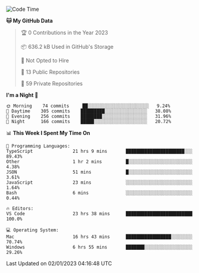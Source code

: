 <!--START_SECTION:waka-->
![Code Time](http://img.shields.io/badge/Code%20Time-3%2C449%20hrs-blue)

**🐱 My GitHub Data** 

> 🏆 0 Contributions in the Year 2023
 > 
> 📦 636.2 kB Used in GitHub's Storage 
 > 
> 🚫 Not Opted to Hire
 > 
> 📜 13 Public Repositories 
 > 
> 🔑 59 Private Repositories  
 > 
**I'm a Night 🦉** 

```text
🌞 Morning    74 commits     ██░░░░░░░░░░░░░░░░░░░░░░░   9.24% 
🌆 Daytime    305 commits    █████████░░░░░░░░░░░░░░░░   38.08% 
🌃 Evening    256 commits    ████████░░░░░░░░░░░░░░░░░   31.96% 
🌙 Night      166 commits    █████░░░░░░░░░░░░░░░░░░░░   20.72%

```


📊 **This Week I Spent My Time On** 

```text
💬 Programming Languages: 
TypeScript               21 hrs 9 mins       ██████████████████████░░░   89.43% 
Other                    1 hr 2 mins         █░░░░░░░░░░░░░░░░░░░░░░░░   4.38% 
JSON                     51 mins             █░░░░░░░░░░░░░░░░░░░░░░░░   3.61% 
JavaScript               23 mins             ░░░░░░░░░░░░░░░░░░░░░░░░░   1.64% 
Bash                     6 mins              ░░░░░░░░░░░░░░░░░░░░░░░░░   0.44%

🔥 Editors: 
VS Code                  23 hrs 38 mins      █████████████████████████   100.0%

💻 Operating System: 
Mac                      16 hrs 43 mins      █████████████████░░░░░░░░   70.74% 
Windows                  6 hrs 55 mins       ███████░░░░░░░░░░░░░░░░░░   29.26%

```


 Last Updated on 02/01/2023 04:16:48 UTC
<!--END_SECTION:waka-->

